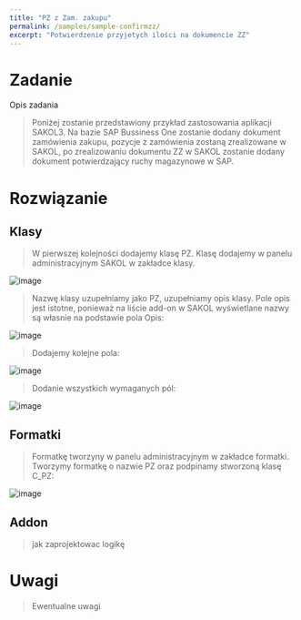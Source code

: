 ```yaml
---
title: "PZ z Zam. zakupu"
permalink: /samples/sample-confirmzz/
excerpt: "Potwierdzenie przyjetych ilości na dokumencie ZZ"
---
```


# Zadanie
Opis zadania
> Poniżej zostanie przedstawiony przykład zastosowania aplikacji SAKOL3. Na bazie SAP Bussiness One zostanie dodany dokument zamówienia zakupu, pozycje z zamówienia zostaną zrealizowane w SAKOL, po zrealizowaniu dokumentu ZZ w SAKOL zostanie dodany dokument potwierdzający ruchy magazynowe w SAP.

# Rozwiązanie
## Klasy
> W pierwszej kolejności dodajemy klasę PZ. Klasę dodajemy w panelu administracyjnym SAKOL w zakładce klasy. 

![image](https://user-images.githubusercontent.com/93259107/159937127-e83323c0-9926-4a8a-8dc8-cb312878596c.png)

> Nazwę klasy uzupełniamy jako PZ, uzupełniamy opis klasy. Pole opis jest istotne, ponieważ na liście add-on w SAKOL wyświetlane nazwy są własnie na podstawie pola Opis:

![image](https://user-images.githubusercontent.com/93259107/159937749-eadd982d-8038-4dce-bd12-1a62ed032322.png)

> Dodajemy kolejne pola:

![image](https://user-images.githubusercontent.com/93259107/159939279-911ae4a4-1dbb-48f6-9da5-433c69eb84d3.png)

> Dodanie wszystkich wymaganych pól:

![image](https://user-images.githubusercontent.com/93259107/160125008-ae8a9339-2ab8-4f50-9a1a-185bb8b60a05.png)


## Formatki
> Formatkę tworzyny w panelu administracyjnym w zakładce formatki. Tworzymy formatkę o nazwie PZ oraz podpinamy stworzoną klasę C_PZ:

![image](https://user-images.githubusercontent.com/93259107/159945467-c2a3edfb-b25a-476b-8c02-625f25087719.png)


## Addon
> jak zaprojektowac logikę

# Uwagi
> Ewentualne uwagi
